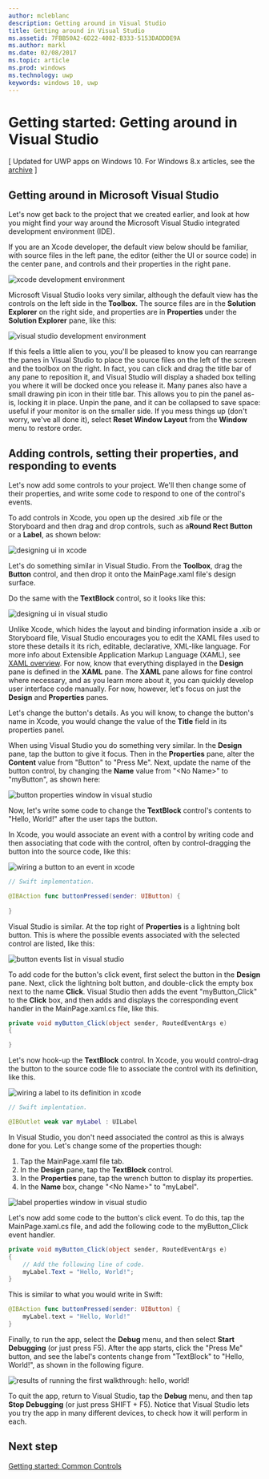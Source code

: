---author: mcleblancdescription: Getting around in Visual Studiotitle: Getting around in Visual Studioms.assetid: 7FBB50A2-6D22-4082-B333-5153DADDDE9Ams.author: marklms.date: 02/08/2017ms.topic: articlems.prod: windowsms.technology: uwpkeywords: windows 10, uwp---# Getting started: Getting around in Visual Studio\[ Updated for UWP apps on Windows 10. For Windows 8.x articles, see the [archive](http://go.microsoft.com/fwlink/p/?linkid=619132) \]## Getting around in Microsoft Visual StudioLet's now get back to the project that we created earlier, and look at how you might find your way around the Microsoft Visual Studio integrated development environment (IDE).If you are an Xcode developer, the default view below should be familiar, with source files in the left pane, the editor (either the UI or source code) in the center pane, and controls and their properties in the right pane.![xcode development environment](images/ios-to-uwp/xcode-ide.png)Microsoft Visual Studio looks very similar, although the default view has the controls on the left side in the **Toolbox**. The source files are in the **Solution Explorer** on the right side, and properties are in **Properties** under the **Solution Explorer** pane, like this:![visual studio development environment](images/ios-to-uwp/vs-ide.png)If this feels a little alien to you, you'll be pleased to know you can rearrange the panes in Visual Studio to place the source files on the left of the screen and the toolbox on the right. In fact, you can click and drag the title bar of any pane to reposition it, and Visual Studio will display a shaded box telling you where it will be docked once you release it. Many panes also have a small drawing pin icon in their title bar. This allows you to pin the panel as-is, locking it in place. Unpin the pane, and it can be collapsed to save space: useful if your monitor is on the smaller side. If you mess things up (don't worry, we've all done it), select **Reset Window Layout** from the **Window** menu to restore order.## Adding controls, setting their properties, and responding to eventsLet's now add some controls to your project. We'll then change some of their properties, and write some code to respond to one of the control's events.To add controls in Xcode, you open up the desired .xib file or the Storyboard and then drag and drop controls, such as a**Round Rect Button** or a **Label**, as shown below:![designing ui in xcode](images/ios-to-uwp/xcode-add-button-label.png)Let's do something similar in Visual Studio. From the **Toolbox**, drag the **Button** control, and then drop it onto the MainPage.xaml file's design surface.Do the same with the **TextBlock** control, so it looks like this:![designing ui in visual studio](images/ios-to-uwp/vs-add-button-label.png)Unlike Xcode, which hides the layout and binding information inside a .xib or Storyboard file, Visual Studio encourages you to edit the XAML files used to store these details it its rich, editable, declarative, XML-like language. For more info about Extensible Application Markup Language (XAML), see [XAML overview](https://msdn.microsoft.com/library/windows/apps/mt185595). For now, know that everything displayed in the **Design** pane is defined in the **XAML** pane. The **XAML** pane allows for fine control where necessary, and as you learn more about it, you can quickly develop user interface code manually. For now, however, let's focus on just the **Design** and **Properties** panes.Let's change the button's details. As you will know, to change the button's name in Xcode, you would change the value of the **Title** field in its properties panel.When using Visual Studio you do something very similar. In the **Design** pane, tap the button to give it focus. Then in the **Properties** pane, alter the **Content** value from "Button" to "Press Me". Next, update the name of the button control, by changing the **Name** value from "&lt;No Name&gt;" to "myButton", as shown here:![button properties window in visual studio](images/ios-to-uwp/vs-button-properties.png)Now, let's write some code to change the **TextBlock** control's contents to "Hello, World!" after the user taps the button.In Xcode, you would associate an event with a control by writing code and then associating that code with the control, often by control-dragging the button into the source code, like this:![wiring a button to an event in xcode](images/ios-to-uwp/xcode-add-button-event.png)```swift// Swift implementation.@IBAction func buttonPressed(sender: UIButton) {    }```Visual Studio is similar. At the top right of **Properties** is a lightning bolt button. This is where the possible events associated with the selected control are listed, like this:![button events list in visual studio](images/ios-to-uwp/vs-button-event.png)To add code for the button's click event, first select the button in the **Design** pane. Next, click the lightning bolt button, and double-click the empty box next to the name **Click**. Visual Studio then adds the event "myButton\_Click" to the **Click** box, and then adds and displays the corresponding event handler in the MainPage.xaml.cs file, like this.```csharpprivate void myButton_Click(object sender, RoutedEventArgs e){}```Let's now hook-up the **TextBlock** control. In Xcode, you would control-drag the button to the source code file to associate the control with its definition, like this.![wiring a label to its definition in xcode](images/ios-to-uwp/xcode-add-button-reference.png)```swift// Swift implentation.@IBOutlet weak var myLabel : UILabel```In Visual Studio, you don't need associated the control as this is always done for you. Let's change some of the properties though:1.  Tap the MainPage.xaml file tab.2.  In the **Design** pane, tap the **TextBlock** control.3.  In the **Properties** pane, tap the wrench button to display its properties.4.  In the **Name** box, change "&lt;No Name&gt;" to "myLabel".![label properties window in visual studio](images/ios-to-uwp/vs-label-properties.png)Let's now add some code to the button's click event. To do this, tap the MainPage.xaml.cs file, and add the following code to the myButton\_Click event handler.```csharpprivate void myButton_Click(object sender, RoutedEventArgs e){    // Add the following line of code.        myLabel.Text = "Hello, World!";}```This is similar to what you would write in Swift:```swift@IBAction func buttonPressed(sender: UIButton) {    myLabel.text = "Hello, World!"}```Finally, to run the app, select the **Debug** menu, and then select **Start Debugging** (or just press F5). After the app starts, click the "Press Me" button, and see the label's contents change from "TextBlock" to "Hello, World!", as shown in the following figure.![results of running the first walkthrough: hello, world!](images/ios-to-uwp/vs-hello-world.png)To quit the app, return to Visual Studio, tap the **Debug** menu, and then tap **Stop Debugging** (or just press SHIFT + F5). Notice that Visual Studio lets you try the app in many different devices, to check how it will perform in each.## Next step[Getting started: Common Controls](getting-started-common-controls.md)